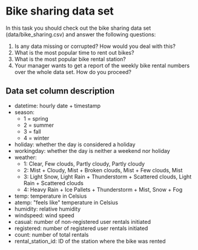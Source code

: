 # Bike sharing data set
In this task you should check out the bike sharing data set (data/bike_sharing.csv) and answer 
the following questions:

1. Is any data missing or corrupted? How would you deal with this?
2. What is the most popular time to rent out bikes?
3. What is the most popular bike rental station?
4. Your manager wants to get a report of the weekly bike rental numbers over the whole data set.
How do you proceed?

## Data set column description
- datetime: hourly date + timestamp  
- season:  
  - 1 = spring 
  - 2 = summer
  - 3 = fall
  - 4 = winter 
- holiday: whether the day is considered a holiday
- workingday: whether the day is neither a weekend nor holiday
- weather: 
  - 1: Clear, Few clouds, Partly cloudy, Partly cloudy
  - 2: Mist + Cloudy, Mist + Broken clouds, Mist + Few clouds, Mist
  - 3: Light Snow, Light Rain + Thunderstorm + Scattered clouds, Light Rain + Scattered clouds
  - 4: Heavy Rain + Ice Pallets + Thunderstorm + Mist, Snow + Fog 
- temp: temperature in Celsius
- atemp: "feels like" temperature in Celsius
- humidity: relative humidity
- windspeed: wind speed
- casual: number of non-registered user rentals initiated
- registered: number of registered user rentals initiated
- count: number of total rentals
- rental_station_id: ID of the station where the bike was rented